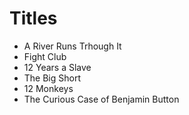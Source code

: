# Titles

- A River Runs Trhough It
- Fight Club
- 12 Years a Slave
- The Big Short
- 12 Monkeys
- The Curious Case of Benjamin Button
